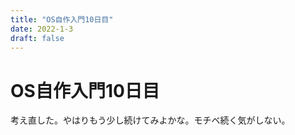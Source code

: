 ```yaml
---
title: "OS自作入門10日目"
date: 2022-1-3
draft: false
---
```

# OS自作入門10日目



考え直した。やはりもう少し続けてみよかな。モチベ続く気がしない。
